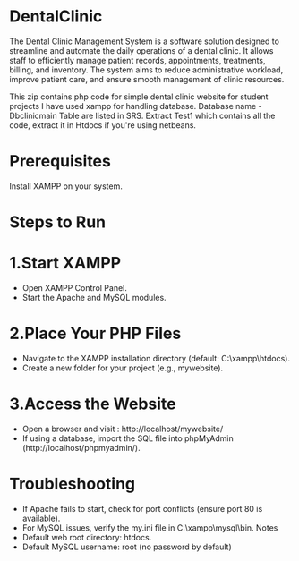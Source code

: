 # DentalClinic
The Dental Clinic Management System is a software solution designed to streamline and automate the daily operations of a dental clinic. It allows staff to efficiently manage patient records, appointments, treatments, billing, and inventory. The system aims to reduce administrative workload, improve patient care, and ensure smooth management of clinic resources.

This zip contains php code for simple dental clinic website for student projects I have used xampp for handling database. Database name - Dbclinicmain Table are listed in SRS. Extract Test1 which contains all the code, extract it in Htdocs if you're using netbeans.
# Prerequisites
Install XAMPP on your system. 

# Steps to Run 
# 1.Start XAMPP
 - Open XAMPP Control Panel.
 - Start the Apache and MySQL modules. 
# 2.Place Your PHP Files
 - Navigate to the XAMPP installation directory (default: C:\xampp\htdocs).
 - Create a new folder for your project (e.g., mywebsite).
# 3.Access the Website
 - Open a browser and visit : http://localhost/mywebsite/
 - If using a database, import the SQL file into phpMyAdmin (http://localhost/phpmyadmin/).

# Troubleshooting

- If Apache fails to start, check for port conflicts (ensure port 80 is available).
- For MySQL issues, verify the my.ini file in C:\xampp\mysql\bin. Notes
- Default web root directory: htdocs.
- Default MySQL username: root (no password by default)
